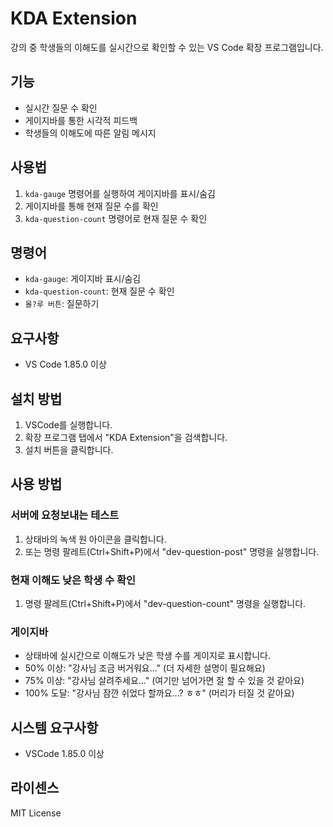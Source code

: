 # KDA Extension

강의 중 학생들의 이해도를 실시간으로 확인할 수 있는 VS Code 확장 프로그램입니다.

## 기능

- 실시간 질문 수 확인
- 게이지바를 통한 시각적 피드백
- 학생들의 이해도에 따른 알림 메시지

## 사용법

1. `kda-gauge` 명령어를 실행하여 게이지바를 표시/숨김
2. 게이지바를 통해 현재 질문 수를 확인
3. `kda-question-count` 명령어로 현재 질문 수 확인

## 명령어

- `kda-gauge`: 게이지바 표시/숨김
- `kda-question-count`: 현재 질문 수 확인
- `몰?루 버튼`: 질문하기

## 요구사항

- VS Code 1.85.0 이상

## 설치 방법

1. VSCode를 실행합니다.
2. 확장 프로그램 탭에서 "KDA Extension"을 검색합니다.
3. 설치 버튼을 클릭합니다.

## 사용 방법

### 서버에 요청보내는 테스트
1. 상태바의 녹색 원 아이콘을 클릭합니다.
2. 또는 명령 팔레트(Ctrl+Shift+P)에서 "dev-question-post" 명령을 실행합니다.

### 현재 이해도 낮은 학생 수 확인
1. 명령 팔레트(Ctrl+Shift+P)에서 "dev-question-count" 명령을 실행합니다.

### 게이지바
- 상태바에 실시간으로 이해도가 낮은 학생 수를 게이지로 표시합니다.
- 50% 이상: "강사님 조금 버거워요..." (더 자세한 설명이 필요해요)
- 75% 이상: "강사님 살려주세요..." (여기만 넘어가면 잘 할 수 있을 것 같아요)
- 100% 도달: "강사님 잠깐 쉬었다 할까요...? ㅎㅎ" (머리가 터질 것 같아요)

## 시스템 요구사항

- VSCode 1.85.0 이상

## 라이센스

MIT License
